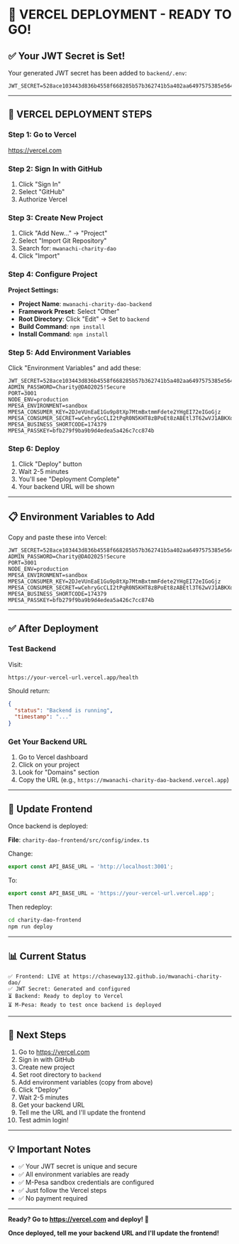 # 🚀 VERCEL DEPLOYMENT - READY TO GO!

## ✅ Your JWT Secret is Set!

Your generated JWT secret has been added to `backend/.env`:
```
JWT_SECRET=528ace103443d836b4558f668285b57b362741b5a402aa6497575385e56421c9
```

---

## 🎯 VERCEL DEPLOYMENT STEPS

### **Step 1: Go to Vercel**
https://vercel.com

### **Step 2: Sign In with GitHub**
1. Click "Sign In"
2. Select "GitHub"
3. Authorize Vercel

### **Step 3: Create New Project**
1. Click "Add New..." → "Project"
2. Select "Import Git Repository"
3. Search for: `mwanachi-charity-dao`
4. Click "Import"

### **Step 4: Configure Project**

**Project Settings:**
- **Project Name**: `mwanachi-charity-dao-backend`
- **Framework Preset**: Select "Other"
- **Root Directory**: Click "Edit" → Set to `backend`
- **Build Command**: `npm install`
- **Install Command**: `npm install`

### **Step 5: Add Environment Variables**

Click "Environment Variables" and add these:

```
JWT_SECRET=528ace103443d836b4558f668285b57b362741b5a402aa6497575385e56421c9
ADMIN_PASSWORD=Charity@DAO2025!Secure
PORT=3001
NODE_ENV=production
MPESA_ENVIRONMENT=sandbox
MPESA_CONSUMER_KEY=2DJeVUnEaE1Gu9p8tXp7MtmBxtmmFdete2YHgEI72eIGoGjz
MPESA_CONSUMER_SECRET=wCehryGcCLI2tPqR0N5KHT8zBPoEt8zABEtl3T62wVJ1ABKXdnlZak9nSpC8iPjq
MPESA_BUSINESS_SHORTCODE=174379
MPESA_PASSKEY=bfb279f9ba9b9d4edea5a426c7cc874b
```

### **Step 6: Deploy**
1. Click "Deploy" button
2. Wait 2-5 minutes
3. You'll see "Deployment Complete"
4. Your backend URL will be shown

---

## 📋 Environment Variables to Add

Copy and paste these into Vercel:

```
JWT_SECRET=528ace103443d836b4558f668285b57b362741b5a402aa6497575385e56421c9
ADMIN_PASSWORD=Charity@DAO2025!Secure
PORT=3001
NODE_ENV=production
MPESA_ENVIRONMENT=sandbox
MPESA_CONSUMER_KEY=2DJeVUnEaE1Gu9p8tXp7MtmBxtmmFdete2YHgEI72eIGoGjz
MPESA_CONSUMER_SECRET=wCehryGcCLI2tPqR0N5KHT8zBPoEt8zABEtl3T62wVJ1ABKXdnlZak9nSpC8iPjq
MPESA_BUSINESS_SHORTCODE=174379
MPESA_PASSKEY=bfb279f9ba9b9d4edea5a426c7cc874b
```

---

## ✅ After Deployment

### **Test Backend**
Visit:
```
https://your-vercel-url.vercel.app/health
```

Should return:
```json
{
  "status": "Backend is running",
  "timestamp": "..."
}
```

### **Get Your Backend URL**
1. Go to Vercel dashboard
2. Click on your project
3. Look for "Domains" section
4. Copy the URL (e.g., `https://mwanachi-charity-dao-backend.vercel.app`)

---

## 🔧 Update Frontend

Once backend is deployed:

**File**: `charity-dao-frontend/src/config/index.ts`

Change:
```typescript
export const API_BASE_URL = 'http://localhost:3001';
```

To:
```typescript
export const API_BASE_URL = 'https://your-vercel-url.vercel.app';
```

Then redeploy:
```bash
cd charity-dao-frontend
npm run deploy
```

---

## 📊 Current Status

```
✅ Frontend: LIVE at https://chaseway132.github.io/mwanachi-charity-dao/
✅ JWT Secret: Generated and configured
⏳ Backend: Ready to deploy to Vercel
⏳ M-Pesa: Ready to test once backend is deployed
```

---

## 🎯 Next Steps

1. Go to https://vercel.com
2. Sign in with GitHub
3. Create new project
4. Set root directory to `backend`
5. Add environment variables (copy from above)
6. Click "Deploy"
7. Wait 2-5 minutes
8. Get your backend URL
9. Tell me the URL and I'll update the frontend
10. Test admin login!

---

## 💡 Important Notes

- ✅ Your JWT secret is unique and secure
- ✅ All environment variables are ready
- ✅ M-Pesa sandbox credentials are configured
- ✅ Just follow the Vercel steps
- ✅ No payment required

---

**Ready? Go to https://vercel.com and deploy! 🚀**

**Once deployed, tell me your backend URL and I'll update the frontend!**

